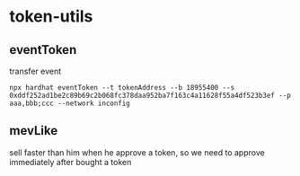 # token-utils

## eventToken

transfer event

`npx hardhat eventToken --t tokenAddress --b 18955400 --s 0xddf252ad1be2c89b69c2b068fc378daa952ba7f163c4a11628f55a4df523b3ef --p aaa,bbb;ccc --network inconfig`

## mevLike

sell faster than him when he approve a token, so we need to approve immediately after bought a token
